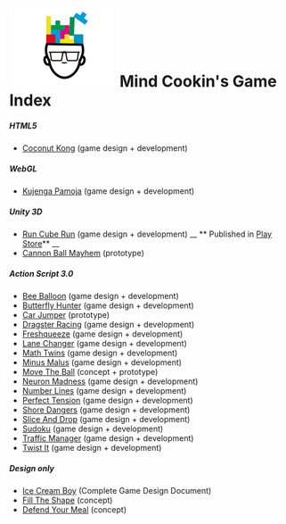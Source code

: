 # ![logo](Logo.png)Mind Cookin's Game Index

##### HTML5
* [Coconut Kong](coconutkong/index.md) (game design + development)

##### WebGL
* [Kujenga Pamoja](kujengapamoja/index.md) (game design + development)

##### Unity 3D
* [Run Cube Run](runcuberun/index.md) (game design + development) __ \*\* Published in [Play Store](https://play.google.com/store/apps/details?id=com.mindcookin.cuberunner)\*\* __
* [Cannon Ball Mayhem](cannonballmayhem/index.md) (prototype)

##### Action Script 3.0
* [Bee Balloon](beeballoon/index.md) (game design + development)
* [Butterfly Hunter](butterflyhunter/index.md) (game design + development)
* [Car Jumper](carjumper/index.md) (prototype)
* [Dragster Racing](dragsterracing/index.md) (game design + development)
* [Freshqueeze](freshqueeze/index.md) (game design + development)
* [Lane Changer](lanechanger/index.md) (game design + development)
* [Math Twins](mathtwins/index.md) (game design + development)
* [Minus Malus](minusmalus/index.md) (game design + development)
* [Move The Ball](movetheball/index.md) (concept + prototype)
* [Neuron Madness](neuronmadness/index.md) (game design + development)
* [Number Lines](numberlines/index.md) (game design + development)
* [Perfect Tension](perfecttension/index.md) (game design + development)
* [Shore Dangers](shoredangers/index.md) (game design + development)
* [Slice And Drop](sliceanddrop/index.md) (game design + development)
* [Sudoku](sudoku/index.md) (game design + development)
* [Traffic Manager](trafficmanager/index.md) (game design + development)
* [Twist It](twistit/index.md) (game design + development)

##### Design only
* [Ice Cream Boy](https://docs.google.com/presentation/d/1FJcFr6e1iqjjxsTvQXMpqodmUH415kPjM5xS3z3zjXc/edit#slide=id.g25fdfe37c_023) (Complete Game Design Document)
* [Fill The Shape](filltheshape/index.md) (concept)
* [Defend Your Meal](defendyourmeal/index.md) (concept)
